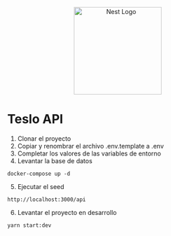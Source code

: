 <p align="center">
  <a href="http://nestjs.com/" target="blank"><img src="https://nestjs.com/img/logo-small.svg" width="200" alt="Nest Logo" /></a>
</p>

# Teslo API

1. Clonar el proyecto
2. Copiar y renombrar el archivo .env.template a .env
3. Completar los valores de las variables de entorno
4. Levantar la base de datos

```
docker-compose up -d
```

5. Ejecutar el seed

```
http://localhost:3000/api
```

6. Levantar el proyecto en desarrollo

```
yarn start:dev
```
